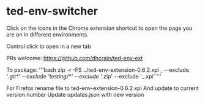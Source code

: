 # ted-env-switcher

Click on the icons in the Chrome extension shortcut to open the page you are on
in different environments.

Control click to open in a new tab

PRs welcome: https://github.com/dhcrain/ted-env-ext

To package: '''bash zip -r -FS ../ted-env-extension-0.6.2.xpi _ --exclude
'_.git*' --exclude 'testing/*' --exclude '_.zip' --exclude '_.xpi' '''

For Firefox rename file to ted-env-extension-0.6.2.xpi And update to current
version number Update updates.json with new version
